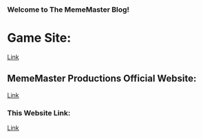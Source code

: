### Welcome to The MemeMaster Blog!



# Game Site:
[Link](sites.google.com/my.npsct.org/coding-club-games/)
## MemeMaster Productions Official Website:
[Link](google.com)
### This Website Link:
[Link](CodingClubMeme.github.io)
